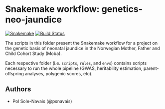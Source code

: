 # Snakemake workflow: genetics-neo-jaundice

[![Snakemake](https://img.shields.io/badge/snakemake-≥5.7.0-brightgreen.svg)](https://snakemake.bitbucket.io)
[![Build Status](https://travis-ci.org/snakemake-workflows/genetics-neo-jaundice.svg?branch=master)](https://travis-ci.org/snakemake-workflows/genetics-neo-jaundice)

The scripts in this folder present the Snakemake workflow for a project on the genetic basis of neonatal jaundice in the Norwegian Mother, Father and Child Cohort Study (Moba).  

Each respective folder (i.e. `scripts`, `rules`, and `envs`) contains scripts necessary to run the whole pipeline (GWAS, heritability estimation, parent-offspring analyses, polygenic scores, etc).  

## Authors

* Pol Sole-Navais (@psnavais)

